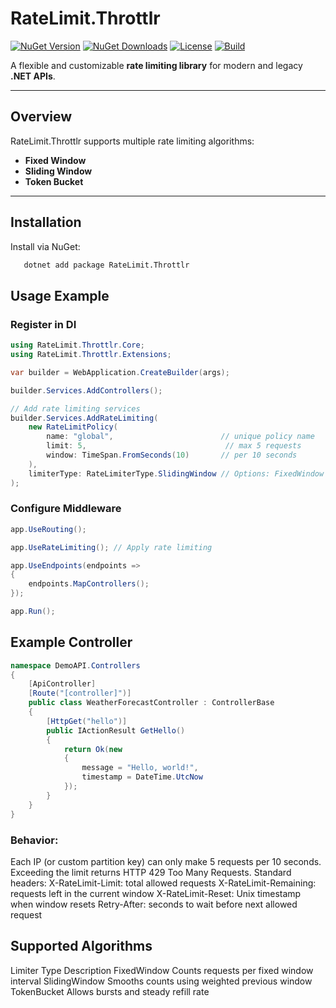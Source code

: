 # RateLimit.Throttlr

[![NuGet Version](https://img.shields.io/nuget/v/RateLimit.Throttlr.svg?style=flat&logo=nuget)](https://www.nuget.org/packages/RateLimit.Throttlr)
[![NuGet Downloads](https://img.shields.io/nuget/dt/RateLimit.Throttlr.svg?style=flat&logo=nuget)](https://www.nuget.org/packages/RateLimit.Throttlr)
[![License](https://img.shields.io/github/license/selfmadecode/Throttlr.Api.RateLimit.svg?style=flat)](LICENSE)
[![Build](https://img.shields.io/github/actions/workflow/status/selfmadecode/Throttlr.Api.RateLimit/build.yml?branch=main&style=flat&logo=github)](https://github.com/selfmadecode/Throttlr.Api.RateLimit/actions)

A flexible and customizable **rate limiting library** for modern and legacy **.NET APIs**.

---

## Overview
RateLimit.Throttlr supports multiple rate limiting algorithms:  

- **Fixed Window**  
- **Sliding Window**  
- **Token Bucket**  

---

## Installation

Install via NuGet:

```bash
   dotnet add package RateLimit.Throttlr
   ```

## Usage Example
### Register in DI
```csharp
using RateLimit.Throttlr.Core;
using RateLimit.Throttlr.Extensions;

var builder = WebApplication.CreateBuilder(args);

builder.Services.AddControllers();

// Add rate limiting services
builder.Services.AddRateLimiting(
    new RateLimitPolicy(
        name: "global",                        // unique policy name
        limit: 5,                               // max 5 requests
        window: TimeSpan.FromSeconds(10)       // per 10 seconds
    ),
    limiterType: RateLimiterType.SlidingWindow // Options: FixedWindow | SlidingWindow | TokenBucket
);

```

### Configure Middleware

```csharp
app.UseRouting();

app.UseRateLimiting(); // Apply rate limiting

app.UseEndpoints(endpoints =>
{
    endpoints.MapControllers();
});

app.Run();

```
## Example Controller
```csharp
namespace DemoAPI.Controllers
{
    [ApiController]
    [Route("[controller]")]
    public class WeatherForecastController : ControllerBase
    {
        [HttpGet("hello")]
        public IActionResult GetHello()
        {
            return Ok(new
            {
                message = "Hello, world!",
                timestamp = DateTime.UtcNow
            });
        }
    }
}
```

### Behavior:

Each IP (or custom partition key) can only make 5 requests per 10 seconds.
Exceeding the limit returns HTTP 429 Too Many Requests.
Standard headers:
X-RateLimit-Limit: total allowed requests
X-RateLimit-Remaining: requests left in the current window
X-RateLimit-Reset: Unix timestamp when window resets
Retry-After: seconds to wait before next allowed request

## Supported Algorithms

Limiter Type	Description
FixedWindow	Counts requests per fixed window interval
SlidingWindow	Smooths counts using weighted previous window
TokenBucket	Allows bursts and steady refill rate